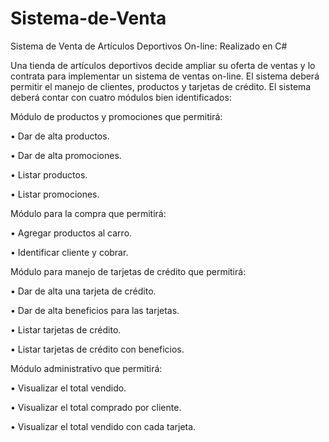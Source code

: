 # Sistema-de-Venta
Sistema de Venta de Artículos Deportivos On-line: Realizado en C#

Una tienda de artículos deportivos decide ampliar su oferta de ventas y lo contrata para implementar un sistema de ventas on-line.
El sistema deberá permitir el manejo de clientes, productos y tarjetas de crédito.
El sistema deberá contar con cuatro módulos bien identificados:

Módulo de productos y promociones que permitirá:

• Dar de alta productos.

• Dar de alta promociones.

• Listar productos.

• Listar promociones.

Módulo para la compra que permitirá:

• Agregar productos al carro.

• Identificar cliente y cobrar.

Módulo para manejo de tarjetas de crédito que permitirá:

• Dar de alta una tarjeta de crédito.

• Dar de alta beneficios para las tarjetas.

• Listar tarjetas de crédito.

• Listar tarjetas de crédito con beneficios.

Módulo administrativo que permitirá:

• Visualizar el total vendido.

• Visualizar el total comprado por cliente.

• Visualizar el total vendido con cada tarjeta.



